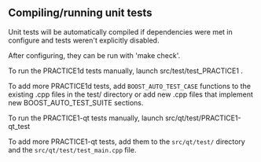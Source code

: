 Compiling/running unit tests
------------------------------------

Unit tests will be automatically compiled if dependencies were met in configure
and tests weren't explicitly disabled.

After configuring, they can be run with 'make check'.

To run the PRACTICE1d tests manually, launch src/test/test_PRACTICE1 .

To add more PRACTICE1d tests, add `BOOST_AUTO_TEST_CASE` functions to the existing
.cpp files in the test/ directory or add new .cpp files that
implement new BOOST_AUTO_TEST_SUITE sections.

To run the PRACTICE1-qt tests manually, launch src/qt/test/PRACTICE1-qt_test

To add more PRACTICE1-qt tests, add them to the `src/qt/test/` directory and
the `src/qt/test/test_main.cpp` file.
